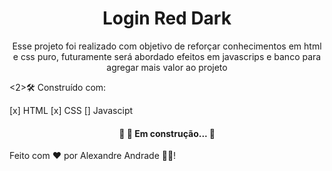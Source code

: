
<h1 align="center">Login Red Dark</h1>

<p align="center">Esse projeto foi realizado com objetivo de reforçar conhecimentos em html e css puro, futuramente será abordado efeitos em javascrips e banco para agregar mais valor ao projeto</p>

<2>🛠️ Construído com: </h2>

[x] HTML
[x] CSS
[] Javascipt

<h4 align="center"> 
	🚧  🚀 Em construção...  🚧
</h4>

Feito com ❤️ por Alexandre Andrade 👋🏽!

